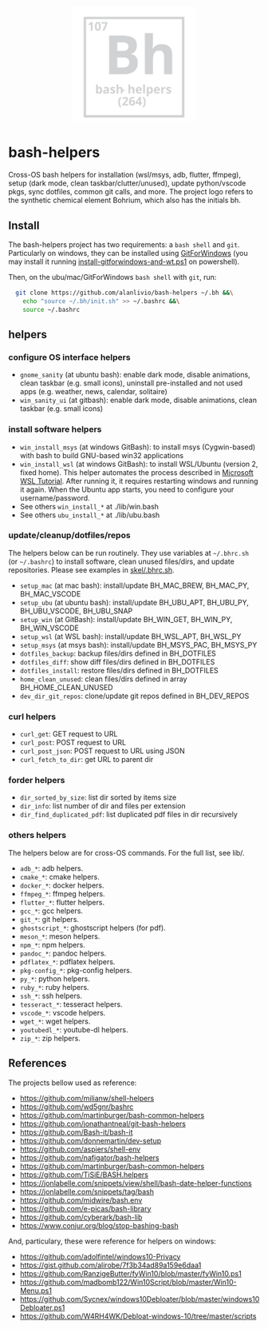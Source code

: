 <h1 align="center"><img src="docs/mkdocs/logo.svg" width="250" onerror='this.style.display="none"'/></h1>

# bash-helpers

Cross-OS bash helpers for installation (wsl/msys, adb, flutter, ffmpeg), setup (dark mode, clean taskbar/clutter/unused), update python/vscode pkgs, sync dotfiles, common git calls, and more. 
The project logo refers to the synthetic chemical element Bohrium, which also has the initials bh.

## Install

The bash-helpers project has two requirements: a `bash shell` and `git`. Particularly on windows, they can be installed using [GitForWindows](https://gitforwindows.org/) (you may install it running [install-gitforwindows-and-wt.ps1](https://github.com/alanlivio/bash-helpers/blob/master/lib/win/install-gitforwindows-and-wt.ps1) on powershell). 

Then, on the ubu/mac/GitForWindows `bash shell` with `git`, run:
```bash
  git clone https://github.com/alanlivio/bash-helpers ~/.bh &&\
    echo "source ~/.bh/init.sh" >> ~/.bashrc &&\
    source ~/.bashrc
```

## helpers

### configure OS interface helpers

* `gnome_sanity` (at ubuntu bash): enable dark mode, disable animations, clean taskbar (e.g. small icons), uninstall pre-installed and not used apps (e.g. weather, news, calendar, solitaire)
* `win_sanity_ui` (at gitbash): enable dark mode, disable animations, clean taskbar (e.g. small icons)

### install software helpers

* `win_install_msys` (at windows GitBash): to install msys (Cygwin-based) with bash to build GNU-based win32 applications
* `win_install_wsl` (at windows GitBash): to install WSL/Ubuntu (version 2, fixed home). This helper automates the process described in [Microsoft WSL Tutorial](https://docs.microsoft.com/en-us/windows/wsl/wsl2-install). After running it, it requires restarting windows and running it again. When the Ubuntu app starts, you need to configure your username/password.
* See others `win_install_*` at ./lib/win.bash
* See others `ubu_install_*` at ./lib/ubu.bash

### update/cleanup/dotfiles/repos

The helpers below can be run routinely. They use variables at `~/.bhrc.sh` (or `~/.bashrc`) to install software, clean unused files/dirs, and update repositories. Please see examples in [skel/.bhrc.sh](https://github.com/alanlivio/bash-helpers/blob/master/skel/.bhrc.sh).

* `setup_mac` (at mac bash): install/update BH_MAC_BREW, BH_MAC_PY, BH_MAC_VSCODE
* `setup_ubu` (at ubuntu bash): install/update BH_UBU_APT, BH_UBU_PY, BH_UBU_VSCODE, BH_UBU_SNAP
* `setup_win` (at GitBash): install/update BH_WIN_GET, BH_WIN_PY, BH_WIN_VSCODE
* `setup_wsl` (at WSL bash): install/update BH_WSL_APT, BH_WSL_PY
* `setup_msys` (at msys bash): install/update BH_MSYS_PAC, BH_MSYS_PY
* `dotfiles_backup`: backup files/dirs defined in BH_DOTFILES
* `dotfiles_diff`: show diff files/dirs defined in BH_DOTFILES
* `dotfiles_install`: restore files/dirs defined in BH_DOTFILES
* `home_clean_unused`: clean files/dirs defined in array BH_HOME_CLEAN_UNUSED
* `dev_dir_git_repos`: clone/update git repos defined in BH_DEV_REPOS

### curl helpers

* `curl_get`: GET request to URL
* `curl_post`: POST request to URL
* `curl_post_json`: POST request to URL using JSON
* `curl_fetch_to_dir`: get URL to parent dir

### forder helpers

* `dir_sorted_by_size`: list dir sorted by items size
* `dir_info`: list number of dir and files per extension
* `dir_find_duplicated_pdf`: list duplicated pdf files in dir recursively

### others helpers

The helpers below are for cross-OS commands. For the full list, see lib/.

* `adb_*`: adb helpers.
* `cmake_*`: cmake helpers.
* `docker_*`: docker helpers.
* `ffmpeg_*`: ffmpeg helpers.
* `flutter_*`: flutter helpers.
* `gcc_*`: gcc helpers.
* `git_*`: git helpers.
* `ghostscript_*`: ghostscript helpers (for pdf).
* `meson_*`: meson helpers.
* `npm_*`: npm helpers.
* `pandoc_*`: pandoc helpers.
* `pdflatex_*`: pdflatex helpers.
* `pkg-config_*`: pkg-config helpers.
* `py_*`: python helpers.
* `ruby_*`: ruby helpers.
* `ssh_*`: ssh helpers.
* `tesseract_*`: tesseract helpers.
* `vscode_*`: vscode helpers.
* `wget_*`: wget helpers.
* `youtubedl_*`: youtube-dl helpers.
* `zip_*`: zip helpers.

## References

The projects bellow used as reference:

* <https://github.com/milianw/shell-helpers>
* <https://github.com/wd5gnr/bashrc>
* <https://github.com/martinburger/bash-common-helpers>
* <https://github.com/jonathantneal/git-bash-helpers>
* <https://github.com/Bash-it/bash-it>
* <https://github.com/donnemartin/dev-setup>
* <https://github.com/aspiers/shell-env>
* <https://github.com/nafigator/bash-helpers>
* <https://github.com/martinburger/bash-common-helpers>
* <https://github.com/TiSiE/BASH.helpers>
* <https://jonlabelle.com/snippets/view/shell/bash-date-helper-functions>
* <https://jonlabelle.com/snippets/tag/bash>
* <https://github.com/midwire/bash.env>
* <https://github.com/e-picas/bash-library>
* <https://github.com/cyberark/bash-lib>
* <https://www.conjur.org/blog/stop-bashing-bash>

And, particulary, these were reference for helpers on windows:

* <https://github.com/adolfintel/windows10-Privacy>
* <https://gist.github.com/alirobe/7f3b34ad89a159e6daa1>
* <https://github.com/RanzigeButter/fyWin10/blob/master/fyWin10.ps1>
* <https://github.com/madbomb122/Win10Script/blob/master/Win10-Menu.ps1>
* <https://github.com/Sycnex/windows10Debloater/blob/master/windows10Debloater.ps1>
* <https://github.com/W4RH4WK/Debloat-windows-10/tree/master/scripts>
